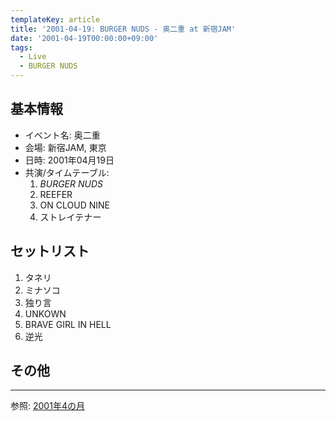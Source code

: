 ```yaml
---
templateKey: article
title: '2001-04-19: BURGER NUDS - 奥二重 at 新宿JAM'
date: '2001-04-19T00:00:00+09:00'
tags:
  - Live
  - BURGER NUDS
---
```

## 基本情報

* イベント名: 奥二重
* 会場: 新宿JAM, 東京
* 日時: 2001年04月19日
* 共演/タイムテーブル:
  1. *BURGER NUDS*
  1. REEFER
  1. ON CLOUD NINE
  1. ストレイテナー

## セットリスト

1. タネリ
1. ミナソコ
1. 独り言
1. UNKOWN
1. BRAVE GIRL IN HELL
1. 逆光

## その他

---

参照: [2001年4の月](https://web.archive.org/web/20020320012146/http://www5.tkcity.net:80/~burger/20014.html)
